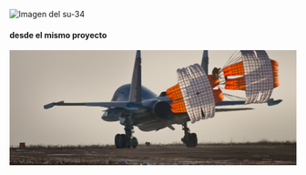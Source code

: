 
![Imagen del su-34](https://c8.alamy.com/compes/m7hexp/su-34-avion-de-ataque-de-la-fuerza-aerea-rusa-m7hexp.jpg)

#### desde el mismo proyecto

![Imagen del su-3](images/su-34-858.jpg)